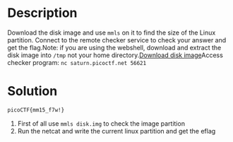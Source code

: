 # Description
Download the disk image and use `mmls` on it to find the size of the Linux partition. Connect to the remote checker service to check your answer and get the flag.Note: if you are using the webshell, download and extract the disk image into `/tmp` not your home directory.[Download disk image](https://artifacts.picoctf.net/c/164/disk.img.gz)Access checker program: `nc saturn.picoctf.net 56621`
# Solution
```bash
picoCTF{mm15_f7w!}
```
1. First of all use `mmls disk.img` to check the image partition
2. Run the netcat and write the current linux partition and get the eflag